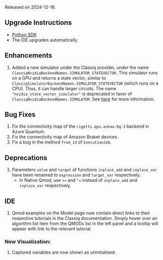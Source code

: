 Released on 2024-12-16.

## Upgrade Instructions

-   [Python SDK](../classiq_101/registration_installations.md/#platform-version-updates)
-   The IDE upgrades automatically.

## Enhancements

1. Added a new simulator under the Classiq provider, under the name `ClassiqNvidiaBackendNames.SIMULATOR_STATEVECTOR`.
   This simulator runs on a GPU and returns a state vector, similar to
   `ClassiqSimulatorBackendNames.SIMULATOR_STATEVECTOR` (which runs on a CPU).
   Thus, it can handle larger circuits. The name `"nvidia_state_vector_simulator"`
   is deprecated in favor of `ClassiqNvidiaBackendNames.SIMULATOR`. See [here](../user-guide/execution/cloud-providers/classiq-backends.md/#nvidia-simulator-usage) for more information.

## Bug Fixes

1. Fix the connectivity map of the `rigetti.qpu.ankaa-9q-3` backend in Azure Quantum.
2. Fix the connectivity map of Amazon Braket devices.
3. Fix a bug in the method `from_id` of `ExecutionJob`.

## Deprecations

1. Parameters `value` and `target` of functions `inplace_add` and `inplace_xor`
   have been renamed to `expression` and `target_var` respectively.
    - In Native Qmod, use `+=` and `^=` instead of `inplace_add` and `inplace_xor`
      respectively.

## IDE

1. Qmod examples on the Model page now contain direct links to their respective tutorials in the Classiq documentation. Simply hover over an algorithm list item from the QMODs list in the left panel and a tooltip will appear with link to the relevant tutorial.

### New Visualization:

1. Captured variables are now shown as uninitialized.
